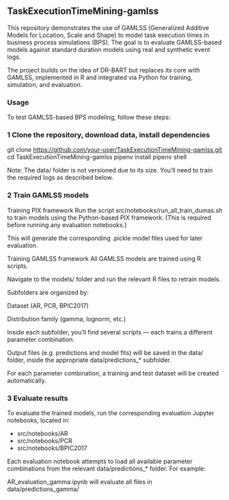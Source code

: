 ## TaskExecutionTimeMining-gamlss

This repository demonstrates the use of GAMLSS (Generalized Additive Models for Location, Scale and Shape) to model task execution times in business process simulations (BPS). The goal is to evaluate GAMLSS-based models against standard duration models using real and synthetic event logs.

The project builds on the idea of DR-BART but replaces its core with GAMLSS, implemented in R and integrated via Python for training, simulation, and evaluation.


### Usage

To test GAMLSS-based BPS modeling, follow these steps:


### 1 Clone the repository, download data, install dependencies

git clone https://github.com/your-user/TaskExecutionTimeMining-gamlss.git
cd TaskExecutionTimeMining-gamlss
pipenv install
pipenv shell

Note: The data/ folder is not versioned due to its size. You’ll need to train the required logs as described below.


### 2 Train GAMLSS models

Training PIX framework
Run the script src/notebooks/run_all_train_dumas.sh to train models using the Python-based PIX framework.
(This is required before running any evaluation notebooks.)

This will generate the corresponding .pickle model files used for later evaluation.

Training GAMLSS framework
All GAMLSS models are trained using R scripts.

Navigate to the models/ folder and run the relevant R files to retrain models.

Subfolders are organized by:

Dataset (AR, PCR, BPIC2017)

Distribution family (gamma, lognorm, etc.)

Inside each subfolder, you’ll find several scripts — each trains a different parameter combination.

Output files (e.g. predictions and model fits) will be saved in the data/ folder, inside the appropriate data/predictions_* subfolder.

For each parameter combination, a training and test dataset will be created automatically.

### 3 Evaluate results
To evaluate the trained models, run the corresponding evaluation Jupyter notebooks, located in:
- src/notebooks/AR
- src/notebooks/PCR
- src/notebooks/BPIC2017

Each evaluation notebook attempts to load all available parameter combinations from the relevant data/predictions_* folder.
For example:

AR_evaluation_gamma.ipynb will evaluate all files in data/predictions_gamma/
